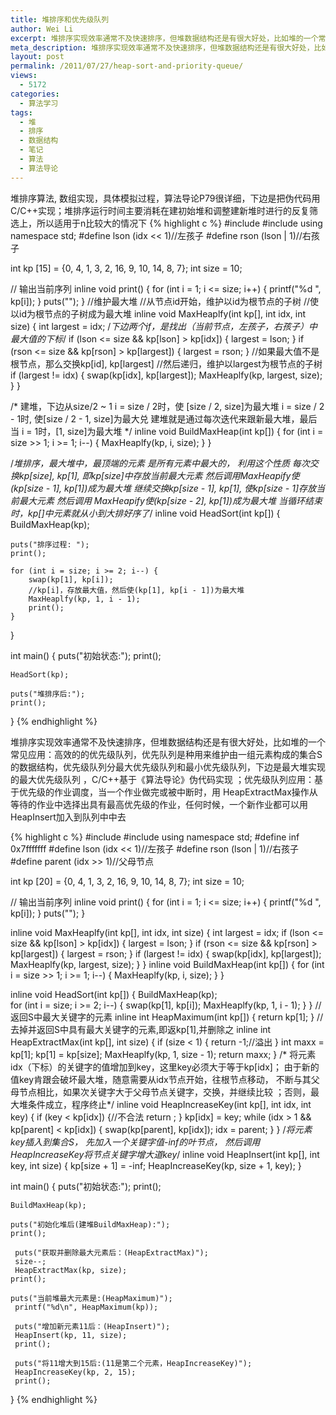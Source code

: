 ```yaml
---
title: 堆排序和优先级队列
author: Wei Li
excerpt: 堆排序实现效率通常不及快速排序，但堆数据结构还是有很大好处，比如堆的一个常见应用：高效的的优先级队列优先队列是种用来维护由一组元素构成的集合S的数据结构，优先级队列分最大优先级队列和最小优先级队列，下边是最大堆实现的最大优先级队列。
meta_description: 堆排序实现效率通常不及快速排序，但堆数据结构还是有很大好处，比如堆的一个常见应用：高效的的优先级队列优先队列是种用来维护由一组元素构成的集合S的数据结构，优先级队列分最大优先级队列和最小优先级队列，下边是最大堆实现的最大优先级队列。
layout: post
permalink: /2011/07/27/heap-sort-and-priority-queue/
views:
  - 5172
categories:
  - 算法学习
tags:
  - 堆
  - 排序
  - 数据结构
  - 笔记
  - 算法
  - 算法导论
---
```

堆排序算法, 数组实现，具体模拟过程，算法导论P79很详细，下边是把伪代码用C/C++实现；堆排序运行时间主要消耗在建初始堆和调整建新堆时进行的反复筛选上，所以适用于n比较大的情况下
{% highlight c %}
#include<iostream>
#include<cstdio>
using namespace std;
#define lson (idx << 1)//左孩子 
#define rson (lson | 1)//右孩子 
 
int kp [15] = {0, 4, 1, 3, 2, 16, 9, 10, 14, 8, 7};
int size = 10;
 
// 输出当前序列 
inline void  print() {
    for (int i = 1; i <= size; i++) {
        printf("%d ", kp[i]);
    } puts("");
}
//维护最大堆 
//从节点id开始，维护以id为根节点的子树 
//使以id为根节点的子树成为最大堆 
inline void MaxHeaplfy(int kp[], int idx, int size) {
    int largest = idx;
    /*下边两个if，是找出（当前节点，左孩子，右孩子）中
    最大值的下标*/
    if (lson <= size && kp[lson] > kp[idx]) {
        largest = lson;
    } 
    if (rson <= size && kp[rson] > kp[largest]) {
        largest = rson;
    }
    //如果最大值不是根节点，那么交换kp[id], kp[largest]
    //然后递归，维护以largest为根节点的子树 
    if (largest != idx) {
        swap(kp[idx], kp[largest]);
        MaxHeaplfy(kp, largest, size);
    }
}
 
/*
建堆，下边从size/2 ~ 1
i = size / 2时，使 [size / 2, size]为最大堆
 i = size / 2 - 1时, 使[size / 2 - 1, size]为最大兑
建堆就是通过每次迭代来跟新最大堆，最后当
i = 1时，[1, size]为最大堆 
*/
inline void BuildMaxHeap(int kp[]) {
    for (int i = size >> 1; i >= 1; i--) {
        MaxHeaplfy(kp, i, size);
    }
}
 
/*堆排序，最大堆中，最顶端的元素
是所有元素中最大的， 利用这个性质
每次交换kp[size],  kp[1], 即kp[size]中存放当前最大元素
然后调用MaxHeapify使(kp[size - 1], kp[1])成为最大堆 
继续交换kp[size - 1], kp[1], 使kp[size - 1]存放当前最大元素
然后调用 MaxHeapify使(kp[size - 2], kp[1])成为最大堆 
当循环结束时，kp[]中元素就从小到大排好序了*/
inline void HeadSort(int kp[]) {
    BuildMaxHeap(kp);
         
    puts("排序过程: ");
    print();
     
    for (int i = size; i >= 2; i--) {
        swap(kp[1], kp[i]);
        //kp[i]，存放最大值，然后使(kp[1], kp[i - 1])为最大堆 
        MaxHeaplfy(kp, 1, i - 1); 
        print();
    }
}
     
int main() {
    puts("初始状态:");
    print(); 
     
    HeadSort(kp);
     
    puts("堆排序后:"); 
    print();
}
{% endhighlight %}

堆排序实现效率通常不及快速排序，但堆数据结构还是有很大好处，比如堆的一个常见应用：高效的的优先级队列，优先队列是种用来维护由一组元素构成的集合S的数据结构，优先级队列分最大优先级队列和最小优先级队列，下边是最大堆实现的最大优先级队列 ，C/C++基于《算法导论》伪代码实现 ；优先级队列应用：基于优先级的作业调度，当一个作业做完或被中断时，用 HeapExtractMax操作从等待的作业中选择出具有最高优先级的作业，任何时候，一个新作业都可以用 HeapInsert加入到队列中中去

{% highlight c %}
#include<iostream>
#include<cstdio>
using namespace std;
#define inf 0x7fffffff
#define lson (idx << 1)//左孩子 
#define rson (lson | 1)//右孩子 
#define parent (idx >> 1)//父母节点 
 
 
int kp [20] = {0, 4, 1, 3, 2, 16, 9, 10, 14, 8, 7};
int size = 10;
 
// 输出当前序列 
inline void  print() {
    for (int i = 1; i <= size; i++) {
        printf("%d ", kp[i]);
    } puts("");
}
  
inline void MaxHeaplfy(int kp[], int idx, int size) {
    int largest = idx;
    if (lson <= size && kp[lson] > kp[idx]) {
        largest = lson;
    } 
    if (rson <= size && kp[rson] > kp[largest]) {
        largest = rson;
    }
    if (largest != idx) {
        swap(kp[idx], kp[largest]);
        MaxHeaplfy(kp, largest, size);
    }
}
inline void BuildMaxHeap(int kp[]) {
    for (int i = size >> 1; i >= 1; i--) {
        MaxHeaplfy(kp, i, size);
    }
}
 
inline void HeadSort(int kp[]) {
    BuildMaxHeap(kp);    
    for (int i = size; i >= 2; i--) {
        swap(kp[1], kp[i]);
        MaxHeaplfy(kp, 1, i - 1); 
    }
}
//返回S中最大关键字的元素 
inline int HeapMaximum(int kp[]) {
    return kp[1];
}
//去掉并返回S中具有最大关键字的元素,即返kp[1],并删除之 
inline int HeapExtractMax(int kp[], int size) {
    if (size < 1) {
        return -1;//溢出 
    }
    int maxx = kp[1];
    kp[1] = kp[size];
    MaxHeaplfy(kp, 1, size - 1);
    return maxx;
}
/* 将元素idx（下标）的关键字的值增加到key，这里key必须大于等于kp[idx]；
由于新的值key肯跟会破坏最大堆，随意需要从idx节点开始，往根节点移动，
不断与其父母节点相比，如果次关键字大于父母节点关键字，交换，并继续比较
；否则，最大堆条件成立，程序终止*/
inline void HeapIncreaseKey(int kp[], int idx, int key) {
    if (key < kp[idx]) {//不合法 
        return ;
    }
    kp[idx] = key;
    while (idx > 1 && kp[parent] < kp[idx]) {
        swap(kp[parent], kp[idx]);
        idx = parent;
    }
}
/*将元素key插入到集合S， 先加入一个关键字值-inf的叶节点，
然后调用 HeapIncreaseKey将节点关键字增大道key*/
inline void HeapInsert(int kp[], int key, int size) {
    kp[size + 1] = -inf;
    HeapIncreaseKey(kp, size + 1, key);
}
     
int main() {
    puts("初始状态:");
    print(); 
     
    BuildMaxHeap(kp);
     
    puts("初始化堆后(建堆BuildMaxHeap):"); 
    print();
      
     puts("获取并删除最大元素后：(HeapExtractMax)");
     size--;
     HeapExtractMax(kp, size);
    print(); 
             
    puts("当前堆最大元素是:(HeapMaximum)");
     printf("%d\n", HeapMaximum(kp));
      
     puts("增加新元素11后：(HeapInsert)");
     HeapInsert(kp, 11, size);
     print();
      
     puts("将11增大到15后:(11是第二个元素，HeapIncreaseKey)");
     HeapIncreaseKey(kp, 2, 15);
     print();      
}
{% endhighlight %} 

